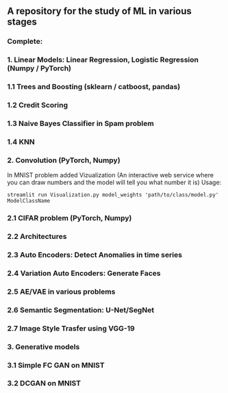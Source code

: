 ## A repository for the study of ML in various stages

### Complete:

### 1. Linear Models: Linear Regression, Logistic Regression (Numpy / PyTorch)
### 1.1 Trees and Boosting (sklearn / catboost, pandas)
### 1.2 Credit Scoring
### 1.3 Naive Bayes Classifier in Spam problem
### 1.4 KNN

### 2. Convolution (PyTorch, Numpy)
In MNIST problem added Vizualization
(An interactive web service where you can draw numbers and the model will tell you what number it is)
Usage:

```
streamlit run Visualization.py model_weights 'path/to/class/model.py' ModelClassName
```

### 2.1 CIFAR problem (PyTorch, Numpy)
### 2.2 Architectures
### 2.3 Auto Encoders: Detect Anomalies in time series
### 2.4 Variation Auto Encoders: Generate Faces
### 2.5 AE/VAE in various problems
### 2.6 Semantic Segmentation: U-Net/SegNet
### 2.7 Image Style Trasfer using VGG-19
 
### 3. Generative models
### 3.1 Simple FC GAN on MNIST
### 3.2 DCGAN on MNIST